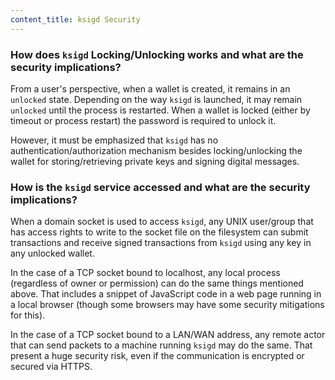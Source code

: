 ```yaml
---
content_title: ksigd Security
---
```


### How does `ksigd` Locking/Unlocking works and what are the security implications?

From a user's perspective, when a wallet is created, it remains in an `unlocked` state. Depending on the way `ksigd` is launched, it may remain `unlocked` until the process is restarted. When a wallet is locked (either by timeout or process restart) the password is required to unlock it.

However, it must be emphasized that `ksigd` has no authentication/authorization mechanism besides locking/unlocking the wallet for storing/retrieving private keys and signing digital messages.

### How is the `ksigd` service accessed and what are the security implications?

When a domain socket is used to access `ksigd`, any UNIX user/group that has access rights to write to the socket file on the filesystem can submit transactions and receive signed transactions from `ksigd` using any key in any unlocked wallet.

In the case of a TCP socket bound to localhost, any local process (regardless of owner or permission) can do the same things mentioned above. That includes a snippet of JavaScript code in a web page running in a local browser (though some browsers may have some security mitigations for this).

In the case of a TCP socket bound to a LAN/WAN address, any remote actor that can send packets to a machine running `ksigd` may do the same. That present a huge security risk, even if the communication is encrypted or secured via HTTPS.
